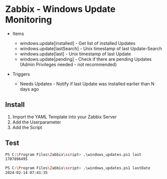 # Zabbix - Windows Update Monitoring

* Items
  * windows.update[installed] - Get list of installed Updates
  * windows.update[lastSearch] - Unix timestamp of last Update-Search
  * windows.update[last] - Unix timestamp of last Update
  * windows.update[pending] - Check if there are pending Updates (Admin Privileges needed - not recommended)

* Triggers
  * Needs Updates - Notify if last Update was installed earlier than N days ago


## Install

1. Import the YAML Template into your Zabbix Server
2. Add the Userparameter
3. Add the Script

## Test

```bash
PS C:\Program Files\Zabbix\script> .\windows_updates.ps1 last
1707896495

PS C:\Program Files\Zabbix\script> .\windows_updates.ps1 lastDate
2024-02-14 07:41:35
```
